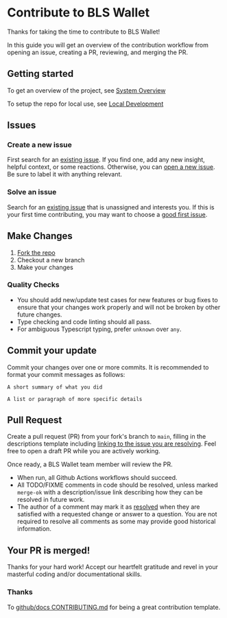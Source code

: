 # Contribute to BLS Wallet

Thanks for taking the time to contribute to BLS Wallet!

In this guide you will get an overview of the contribution workflow from opening an issue, creating a PR, reviewing, and merging the PR.

## Getting started

To get an overview of the project, see [System Overview](docs/system_overview.md)

To setup the repo for local use, see [Local Development](docs/local_development.md)

## Issues

### Create a new issue

First search for an [existing issue](https://github.com/web3well/bls-wallet/issues). If you find one, add any new insight, helpful context, or some reactions. Otherwise, you can [open a new issue](https://github.com/web3well/bls-wallet/issues/new). Be sure to label it with anything relevant.

### Solve an issue

Search for an [existing issue](https://github.com/github/docs/issues) that is unassigned and interests you. If this is your first time contributing, you may want to choose a [good first issue](https://github.com/web3well/bls-wallet/issues?q=is%3Aopen+is%3Aissue+label%3A%22good+first+issue%22).

## Make Changes

1. [Fork the repo](https://github.com/web3well/bls-wallet/fork)
2. Checkout a new branch
3. Make your changes

### Quality Checks

- You should add new/update test cases for new features or bug fixes to ensure that your changes work properly and will not be broken by other future changes.
- Type checking and code linting should all pass.
- For ambiguous Typescript typing, prefer `unknown` over `any`.

## Commit your update

Commit your changes over one or more commits. It is recommended to format your commit messages as follows:

```
A short summary of what you did

A list or paragraph of more specific details
```

## Pull Request

Create a pull request (PR) from your fork's branch to `main`, filling in the descriptions template including [linking to the issue you are resolving](https://docs.github.com/en/issues/tracking-your-work-with-issues/linking-a-pull-request-to-an-issue). Feel free to open a draft PR while you are actively working.

Once ready, a BLS Wallet team member will review the PR.

- When run, all Github Actions workflows should succeed.
- All TODO/FIXME comments in code should be resolved, unless marked `merge-ok` with a description/issue link describing how they can be resolved in future work.
- The author of a comment may mark it as [resolved](https://docs.github.com/en/github/collaborating-with-issues-and-pull-requests/commenting-on-a-pull-request#resolving-conversations) when they are satisfied with a requested change or answer to a question. You are not required to resolve all comments as some may provide good historical information.

## Your PR is merged!

Thanks for your hard work! Accept our heartfelt gratitude and revel in your masterful coding and/or documentational skills.

### Thanks

To [github/docs CONTRIBUTING.md](https://github.com/github/docs/blob/main/CONTRIBUTING.md) for being a great contribution template.
